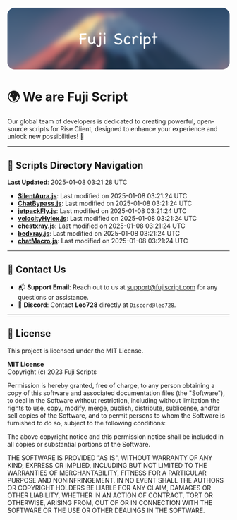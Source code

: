 ![Banner](.github/b.webp)

# 🌍 **We are Fuji Script**

Our global team of developers is dedicated to creating powerful, open-source scripts for Rise Client, designed to enhance your experience and unlock new possibilities! 🌟

---
<!-- SCRIPTS_NAVIGATION_START -->
## 📂 **Scripts Directory Navigation**

**Last Updated**: 2025-01-08 03:21:28 UTC

- **[SilentAura.js](scripts/SilentAura.js)**: Last modified on 2025-01-08 03:21:24 UTC
- **[ChatBypass.js](scripts/ChatBypass.js)**: Last modified on 2025-01-08 03:21:24 UTC
- **[jetpackFly.js](scripts/jetpackFly.js)**: Last modified on 2025-01-08 03:21:24 UTC
- **[velocityHylex.js](scripts/velocityHylex.js)**: Last modified on 2025-01-08 03:21:24 UTC
- **[chestxray.js](scripts/chestxray.js)**: Last modified on 2025-01-08 03:21:24 UTC
- **[bedxray.js](scripts/bedxray.js)**: Last modified on 2025-01-08 03:21:24 UTC
- **[chatMacro.js](scripts/chatMacro.js)**: Last modified on 2025-01-08 03:21:24 UTC

<!-- SCRIPTS_NAVIGATION_END -->

---

## 💬 **Contact Us**  
- 📬 **Support Email**: Reach out to us at [support@fujiscript.com](mailto:support@fujiscript.com) for any questions or assistance.  
- 💬 **Discord**: Contact **Leo728** directly at `Discord@leo728`.

---

## 📜 **License**

This project is licensed under the MIT License.  

**MIT License**  
Copyright (c) 2023 Fuji Scripts  

Permission is hereby granted, free of charge, to any person obtaining a copy of this software and associated documentation files (the "Software"), to deal in the Software without restriction, including without limitation the rights to use, copy, modify, merge, publish, distribute, sublicense, and/or sell copies of the Software, and to permit persons to whom the Software is furnished to do so, subject to the following conditions:  

The above copyright notice and this permission notice shall be included in all copies or substantial portions of the Software.  

THE SOFTWARE IS PROVIDED "AS IS", WITHOUT WARRANTY OF ANY KIND, EXPRESS OR IMPLIED, INCLUDING BUT NOT LIMITED TO THE WARRANTIES OF MERCHANTABILITY, FITNESS FOR A PARTICULAR PURPOSE AND NONINFRINGEMENT. IN NO EVENT SHALL THE AUTHORS OR COPYRIGHT HOLDERS BE LIABLE FOR ANY CLAIM, DAMAGES OR OTHER LIABILITY, WHETHER IN AN ACTION OF CONTRACT, TORT OR OTHERWISE, ARISING FROM, OUT OF OR IN CONNECTION WITH THE SOFTWARE OR THE USE OR OTHER DEALINGS IN THE SOFTWARE.  
